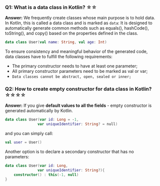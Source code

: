 ### Q1: What is a data class in Kotlin? ☆☆

**Answer:**
We frequently create classes whose main purpose is to hold data. In Kotlin, this is called a data class and is marked as `data`:
It is designed to automatically generate common methods such as equals(), hashCode(), toString(), and copy() based on the properties defined in the class.

```kotlin
data class User(val name: String, val age: Int)
```

To ensure consistency and meaningful behavior of the generated code, data classes have to fulfill the following requirements:

* The primary constructor needs to have at least one parameter;
* All primary constructor parameters need to be marked as val or var;
* `Data classes cannot be abstract, open, sealed or inner;`

### Q2: How to create empty constructor for data class in Kotlin? ☆☆☆☆

**Answer:**
If you give **default values to all the fields** - empty constructor is generated automatically by Kotlin.

```kotlin
data class User(var id: Long = -1,
               var uniqueIdentifier: String? = null)
```

and you can simply call:

```kotlin
val user = User()
```

Another option is to declare a secondary constructor that has no parameters:
```kotlin
data class User(var id: Long,
               var uniqueIdentifier: String?){
    constructor() : this(-1, null)
}
```
